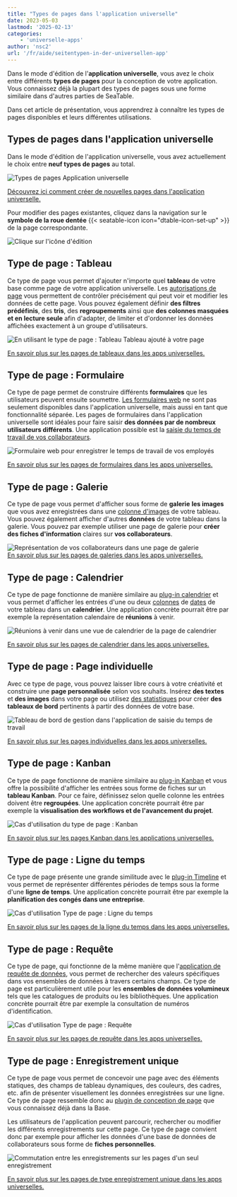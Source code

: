 ```yaml
---
title: "Types de pages dans l'application universelle"
date: 2023-05-03
lastmod: '2025-02-13'
categories:
    - 'universelle-apps'
author: 'nsc2'
url: '/fr/aide/seitentypen-in-der-universellen-app'
---
```


Dans le mode d'édition de l'**application universelle**, vous avez le choix entre différents **types de pages** pour la conception de votre application. Vous connaissez déjà la plupart des types de pages sous une forme similaire dans d'autres parties de SeaTable.

Dans cet article de présentation, vous apprendrez à connaître les types de pages disponibles et leurs différentes utilisations.

## Types de pages dans l'application universelle

Dans le mode d'édition de l'application universelle, vous avez actuellement le choix entre **neuf types de pages** au total.

![Types de pages Application universelle](https://seatable.io/wp-content/uploads/2023/05/Seitentypen-Universal-App.png)

[Découvrez ici comment créer de nouvelles pages dans l'application universelle.](https://seatable.io/fr/docs/apps/seiten-und-ordner-in-einer-universellen-app-anlegen-und-verwalten/)

Pour modifier des pages existantes, cliquez dans la navigation sur le **symbole de la roue dentée** {{< seatable-icon icon="dtable-icon-set-up" >}} de la page correspondante.

![Clique sur l'icône d'édition](https://seatable.io/wp-content/uploads/2023/05/page-permissions-universal-app.png)

## Type de page : Tableau

Ce type de page vous permet d'ajouter n'importe quel **tableau** de votre base comme page de votre application universelle. Les [autorisations de page](https://seatable.io/fr/docs/universelle-apps/seitenberechtigungen-in-einer-universellen-app/) vous permettent de contrôler précisément qui peut voir et modifier les données de cette page. Vous pouvez également définir **des filtres prédéfinis**, des **tris**, des **regroupements** ainsi que **des colonnes masquées et en lecture seule** afin d'adapter, de limiter et d'ordonner les données affichées exactement à un groupe d'utilisateurs.

![En utilisant le type de page : Tableau Tableau ajouté à votre page](images/page-type-table-example-1.png)

[En savoir plus sur les pages de tableaux dans les apps universelles.](https://seatable.io/fr/docs/seitentypen-in-universellen-apps/tabellenseiten-in-universellen-apps/)

## Type de page : Formulaire

Ce type de page permet de construire différents **formulaires** que les utilisateurs peuvent ensuite soumettre. [Les formulaires web](https://seatable.io/fr/docs/webformulare/webformulare/) ne sont pas seulement disponibles dans l'application universelle, mais aussi en tant que fonctionnalité séparée. Les pages de formulaires dans l'application universelle sont idéales pour faire saisir **des données par de nombreux utilisateurs différents**. Une application possible est la [saisie du temps de travail de vos collaborateurs](https://seatable.io/fr/arbeitszeiterfassung/).

![Formulaire web pour enregistrer le temps de travail de vos employés](images/webformular-working-time.png)

[En savoir plus sur les pages de formulaires dans les apps universelles.](https://seatable.io/fr/docs/seitentypen-in-universellen-apps/formularseiten-in-universellen-apps/)

## Type de page : Galerie

Ce type de page vous permet d'afficher sous forme de **galerie** **les images** que vous avez enregistrées dans une [colonne d'images](https://seatable.io/fr/docs/dateien-und-bilder/die-bild-spalte/) de votre tableau. Vous pouvez également afficher d'autres **données** de votre tableau dans la galerie. Vous pouvez par exemple utiliser une page de galerie pour **créer des fiches d'information** claires sur **vos collaborateurs**.

![Représentation de vos collaborateurs dans une page de galerie](images/page-type-gallery-example.png)  
[En savoir plus sur les pages de galeries dans les apps universelles.](https://seatable.io/fr/docs/seitentypen-in-universellen-apps/galerieseiten-in-universellen-apps/)

## Type de page : Calendrier

Ce type de page fonctionne de manière similaire au [plug-in calendrier](https://seatable.io/fr/docs/plugins/anleitung-zum-kalender-plugin/) et vous permet d'afficher les entrées d'une ou deux [colonnes](https://seatable.io/fr/docs/datum-dauer-und-personen/die-datum-spalte/) de [dates](https://seatable.io/fr/docs/datum-dauer-und-personen/die-datum-spalte/) de votre tableau dans un **calendrier**. Une application concrète pourrait être par exemple la représentation calendaire de **réunions** à venir.

![Réunions à venir dans une vue de calendrier de la page de calendrier](images/calendar-page-example.png)

[En savoir plus sur les pages de calendrier dans les apps universelles.](https://seatable.io/fr/docs/seitentypen-in-universellen-apps/kalenderseiten-in-universellen-apps/)

## Type de page : Page individuelle

Avec ce type de page, vous pouvez laisser libre cours à votre créativité et construire une **page personnalisée** selon vos souhaits. Insérez **des textes** et **des images** dans votre page ou utilisez [des statistiques](https://seatable.io/fr/docs/plugins/anleitung-zum-statistik-plugin/) pour créer **des tableaux de bord** pertinents à partir des données de votre base.

![Tableau de bord de gestion dans l'application de saisie du temps de travail](images/Dashboard_2.gif)

[En savoir plus sur les pages individuelles dans les apps universelles.](https://seatable.io/fr/docs/seitentypen-in-universellen-apps/individuelle-seiten-in-universellen-apps/)

## Type de page : Kanban

Ce type de page fonctionne de manière similaire au [plug-in Kanban](https://seatable.io/fr/docs/plugins/anleitung-zum-kanban-plugin/) et vous offre la possibilité d'afficher les entrées sous forme de fiches sur un **tableau Kanban**. Pour ce faire, définissez selon quelle colonne les entrées doivent être **regroupées**. Une application concrète pourrait être par exemple la **visualisation des workflows et de l'avancement du projet**.

![Cas d'utilisation du type de page : Kanban](images/example-kanban-page-3.png)

[En savoir plus sur les pages Kanban dans les applications universelles.](https://seatable.io/fr/docs/seitentypen-in-universellen-apps/kanbanseiten-in-universellen-apps/)

## Type de page : Ligne du temps

Ce type de page présente une grande similitude avec le [plug-in Timeline](https://seatable.io/fr/docs/plugins/anleitung-zum-timeline-plugin/) et vous permet de représenter différentes périodes de temps sous la forme d'une **ligne de temps**. Une application concrète pourrait être par exemple la **planification des congés dans une entreprise**.

![Cas d'utilisation Type de page : Ligne du temps](images/example-timeline-page.png)

[En savoir plus sur les pages de la ligne du temps dans les apps universelles.](https://seatable.io/fr/docs/seitentypen-in-universellen-apps/zeitstrahlseiten-in-universellen-apps/)

## Type de page : Requête

Ce type de page, qui fonctionne de la même manière que l'[application de requête de données](https://seatable.io/fr/docs/apps/datenabfrage-app/), vous permet de rechercher des valeurs spécifiques dans vos ensembles de données à travers certains champs. Ce type de page est particulièrement utile pour les **ensembles de données volumineux** tels que les catalogues de produits ou les bibliothèques. Une application concrète pourrait être par exemple la consultation de numéros d'identification.

![Cas d'utilisation Type de page : Requête](images/output-query-page-universal-app-2.png)

[En savoir plus sur les pages de requête dans les apps universelles.](https://seatable.io/fr/docs/seitentypen-in-universellen-apps/abfrageseiten-in-universellen-apps/)

## Type de page : Enregistrement unique

Ce type de page vous permet de concevoir une page avec des éléments statiques, des champs de tableau dynamiques, des couleurs, des cadres, etc. afin de présenter visuellement les données enregistrées sur une ligne. Ce type de page ressemble donc au [plugin de conception de page](https://seatable.io/fr/docs/seitendesign-plugin/anleitung-zum-seitendesign-plugin/) que vous connaissez déjà dans la Base.

Les utilisateurs de l'application peuvent parcourir, rechercher ou modifier les différents enregistrements sur cette page. Ce type de page convient donc par exemple pour afficher les données d'une base de données de collaborateurs sous forme de **fiches personnelles**.

![Commutation entre les enregistrements sur les pages d'un seul enregistrement](images/Switch-between-records-on-single-record-pages.gif)

[En savoir plus sur les pages de type enregistrement unique dans les apps universelles.](https://seatable.io/fr/docs/seitentypen-in-universellen-apps/seiten-vom-typ-einzelner-datensatz-in-universellen-apps/)
